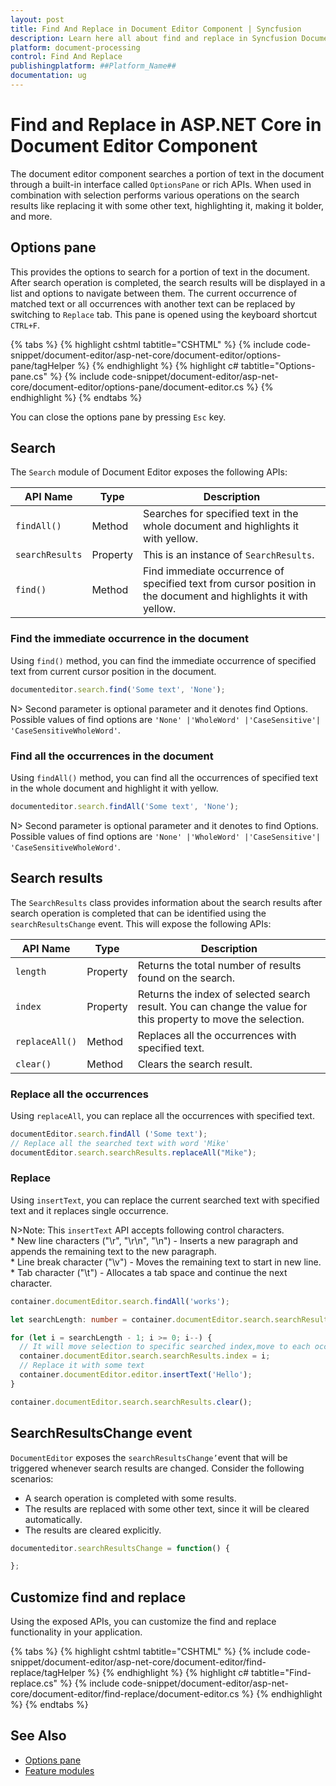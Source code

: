 ```yaml
---
layout: post
title: Find And Replace in Document Editor Component | Syncfusion
description: Learn here all about find and replace in Syncfusion Document Editor component of Syncfusion Essential JS 2 and more.
platform: document-processing
control: Find And Replace
publishingplatform: ##Platform_Name##
documentation: ug
---
```



# Find and Replace in ASP.NET Core in Document Editor Component

The document editor component searches a portion of text in the document through a built-in interface called `OptionsPane` or rich APIs. When used in combination with selection performs various operations on the search results like replacing it with some other text, highlighting it, making it bolder, and more.

## Options pane

This provides the options to search for a portion of text in the document. After search operation is completed, the search results will be displayed in a list and options to navigate between them. The current occurrence of matched text or all occurrences with another text can be replaced by switching to `Replace` tab. This pane is opened using the keyboard shortcut `CTRL+F`.


{% tabs %}
{% highlight cshtml tabtitle="CSHTML" %}
{% include code-snippet/document-editor/asp-net-core/document-editor/options-pane/tagHelper %}
{% endhighlight %}
{% highlight c# tabtitle="Options-pane.cs" %}
{% include code-snippet/document-editor/asp-net-core/document-editor/options-pane/document-editor.cs %}
{% endhighlight %}
{% endtabs %}


You can close the options pane by pressing `Esc` key.

## Search

The `Search` module of Document Editor exposes the following APIs:

|API Name|Type |Description|
|---|---|---|
|`findAll()` | Method |Searches for specified text in the whole document and highlights it with yellow.|
|`searchResults` |Property |This is an instance of `SearchResults`.|
|`find()` | Method |Find immediate occurrence of specified text from cursor position in the document and highlights it with yellow.|

### Find the immediate occurrence in the document

Using `find()` method, you can find the immediate occurrence of specified text from current cursor position in the document.

```typescript
documenteditor.search.find('Some text', 'None');
```

N> Second parameter is optional parameter and it denotes find Options. Possible values of find options are `'None' |'WholeWord' |'CaseSensitive'| 'CaseSensitiveWholeWord'`.

### Find all the occurrences in the document

Using `findAll()` method, you can find all the occurrences of specified text in the whole document and highlight it with yellow.

```typescript
documenteditor.search.findAll('Some text', 'None');
```

N> Second parameter is optional parameter and it denotes to find Options. Possible values of find options are `'None' |'WholeWord' |'CaseSensitive'| 'CaseSensitiveWholeWord'`.

## Search results

The `SearchResults` class provides information about the search results after search operation is completed that can be identified using the `searchResultsChange` event. This will expose the following APIs:

|API Name|Type |Description|
|---|---|---|
|`length` |Property|Returns the total number of results found on the search.|
|`index` |Property|Returns the index of selected search result. You can change the value for this property to move the selection.|
|`replaceAll()` |Method|Replaces all the occurrences with specified text.|
|`clear()` |Method|Clears the search result.|

### Replace all the occurrences

Using `replaceAll`, you can replace all the occurrences with specified text.

```typescript
documentEditor.search.findAll ('Some text');
// Replace all the searched text with word 'Mike'
documentEditor.search.searchResults.replaceAll("Mike");  
```

### Replace

Using `insertText`, you can replace the current searched text with specified text and it replaces single occurrence.

N>Note: This `insertText` API accepts following control characters.
<br/>* New line characters ("\r", "\r\n", "\n") - Inserts a new paragraph and appends the remaining text to the new paragraph.
<br/>* Line break character ("\v") - Moves the remaining text to start in new line.
<br/>* Tab character ("\t") - Allocates a tab space and continue the next character.

```typescript
container.documentEditor.search.findAll('works');

let searchLength: number = container.documentEditor.search.searchResults.length;

for (let i = searchLength - 1; i >= 0; i--) {
  // It will move selection to specific searched index,move to each occurrence one by one
  container.documentEditor.search.searchResults.index = i;
  // Replace it with some text
  container.documentEditor.editor.insertText('Hello');
}

container.documentEditor.search.searchResults.clear();
```

## SearchResultsChange event

`DocumentEditor` exposes the `searchResultsChange’`event that will be triggered whenever search results are changed. Consider the following scenarios:

* A search operation is completed with some results.
* The results are replaced with some other text, since it will be cleared automatically.
* The results are cleared explicitly.

```typescript
documenteditor.searchResultsChange = function() {

};
```

## Customize find and replace

Using the exposed APIs, you can customize the find and replace functionality in your application.


{% tabs %}
{% highlight cshtml tabtitle="CSHTML" %}
{% include code-snippet/document-editor/asp-net-core/document-editor/find-replace/tagHelper %}
{% endhighlight %}
{% highlight c# tabtitle="Find-replace.cs" %}
{% include code-snippet/document-editor/asp-net-core/document-editor/find-replace/document-editor.cs %}
{% endhighlight %}
{% endtabs %}


## See Also

* [Options pane](../asp-net-core/dialog#options-pane)
* [Feature modules](../asp-net-core/feature-module)
